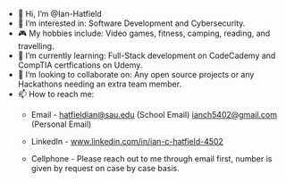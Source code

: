 - 👋 Hi, I’m @Ian-Hatfield
- 👀 I’m interested in: Software Development and Cybersecurity.
- 🎮 My hobbies include: Video games, fitness, camping, reading, and travelling. 
- 🌱 I’m currently learning: Full-Stack development on CodeCademy and CompTIA certfications on Udemy.
- 💞️ I’m looking to collaborate on: Any open source projects or any Hackathons needing an extra team member.
- 📫 How to reach me: 
  + Email - hatfieldian@sau.edu (School Email)
            ianch5402@gmail.com (Personal Email)
            
  + LinkedIn - www.linkedin.com/in/ian-c-hatfield-4502
  
  + Cellphone - Please reach out to me through email first, number is given by request on case by case basis.

<!---
Ian-Hatfield/Ian-Hatfield is a ✨ special ✨ repository because its `README.md` (this file) appears on your GitHub profile.
You can click the Preview link to take a look at your changes.
--->
